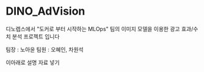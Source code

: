 # DINO_AdVision
디노렙스에서 "도커로 부터 시작하는 MLOps" 팀의 이미지 모델을 이용한 광고 효과/수치 분석 프로젝트 입니다 

팀장 : 노아윤
팀원 : 오혜인, 차원석

이아래로 설명 자료 넣기
